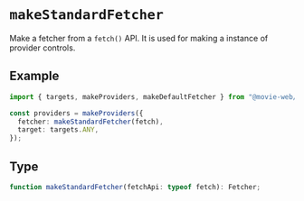 # `makeStandardFetcher`

Make a fetcher from a `fetch()` API. It is used for making a instance of provider controls.

## Example

```ts
import { targets, makeProviders, makeDefaultFetcher } from "@movie-web/providers";

const providers = makeProviders({
  fetcher: makeStandardFetcher(fetch),
  target: targets.ANY,
});
```

## Type

```ts
function makeStandardFetcher(fetchApi: typeof fetch): Fetcher;
```
